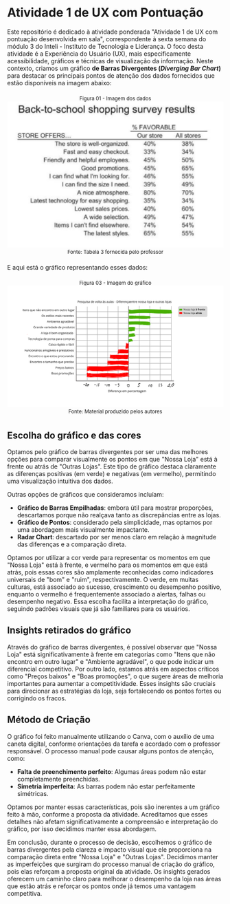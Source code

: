 # Atividade 1 de UX com Pontuação

Este repositório é dedicado à atividade ponderada "Atividade 1 de UX com pontuação desenvolvida em sala", correspondente à sexta semana do módulo 3 do Inteli - Instituto de Tecnologia e Liderança. O foco desta atividade é a Experiência do Usuário (UX), mais especificamente acessibilidade, gráficos e técnicas de visualização da informação. Neste contexto, criamos um gráfico **de Barras Divergentes (*Diverging Bar Chart*)** para destacar os principais pontos de atenção dos dados fornecidos que estão disponíveis na imagem abaixo:

<div align="center">
<sub>Figura 01 - Imagem dos dados</sub>
<br>
<img alt="Imagem dos dados" src="assets/dados.PNG">
<br>
<sup>Fonte: Tabela 3 fornecida pelo professor</sup>
</div>

E aqui está o gráfico representando esses dados:

<div align="center">
<sub>Figura 03 - Imagem do gráfico</sub>
<br>  
<img alt="Imagem do gráfico" src="assets/ponderadaUX.svg">
<br>
<sup>Fonte: Material produzido pelos autores</sup>
</div>
  
## Escolha do gráfico e das cores 

Optamos pelo gráfico de barras divergentes por ser uma das melhores opções para comparar visualmente os pontos em que "Nossa Loja" está à frente ou atrás de "Outras Lojas". Este tipo de gráfico destaca claramente as diferenças positivas (em verde) e negativas (em vermelho), permitindo uma visualização intuitiva dos dados.

Outras opções de gráficos que consideramos incluíam:

- **Gráfico de Barras Empilhadas**: embora útil para mostrar proporções, descartamos porque não realçava tanto as discrepâncias entre as lojas.
- **Gráfico de Pontos**: considerado pela simplicidade, mas optamos por uma abordagem mais visualmente impactante.
- **Radar Chart**: descartado por ser menos claro em relação à magnitude das diferenças e a comparação direta.

Optamos por utilizar a cor verde para representar os momentos em que "Nossa Loja" está à frente, e vermelho para os momentos em que está atrás, pois essas cores são amplamente reconhecidas como indicadores universais de "bom" e "ruim", respectivamente. O verde, em muitas culturas, está associado ao sucesso, crescimento ou desempenho positivo, enquanto o vermelho é frequentemente associado a alertas, falhas ou desempenho negativo. Essa escolha facilita a interpretação do gráfico, seguindo padrões visuais que já são familiares para os usuários.

## Insights retirados do gráfico

Através do gráfico de barras divergentes, é possível observar que "Nossa Loja" está significativamente à frente em categorias como "Itens que não encontro em outro lugar" e "Ambiente agradável", o que pode indicar um diferencial competitivo. Por outro lado, estamos atrás em aspectos críticos como "Preços baixos" e "Boas promoções", o que sugere áreas de melhoria importantes para aumentar a competitividade. Esses insights são cruciais para direcionar as estratégias da loja, seja fortalecendo os pontos fortes ou corrigindo os fracos.

## Método de Criação

O gráfico foi feito manualmente utilizando o Canva, com o auxílio de uma caneta digital, conforme orientações da tarefa e acordado com o professor responsável. O processo manual pode causar alguns pontos de atenção, como:

- **Falta de preenchimento perfeito**: Algumas áreas podem não estar completamente preenchidas.
- **Simetria imperfeita**: As barras podem não estar perfeitamente simétricas.

Optamos por manter essas características, pois são inerentes a um gráfico feito à mão, conforme a proposta da atividade. Acreditamos que esses detalhes não afetam significativamente a compreensão e interpretação do gráfico, por isso decidimos manter essa abordagem.

Em conclusão, durante o processo de decisão, escolhemos o gráfico de barras divergentes pela clareza e impacto visual que ele proporciona na comparação direta entre "Nossa Loja" e "Outras Lojas". Decidimos manter as imperfeições que surgiram do processo manual de criação do gráfico, pois elas reforçam a proposta original da atividade. Os insights gerados oferecem um caminho claro para melhorar o desempenho da loja nas áreas que estão atrás e reforçar os pontos onde já temos uma vantagem competitiva.
